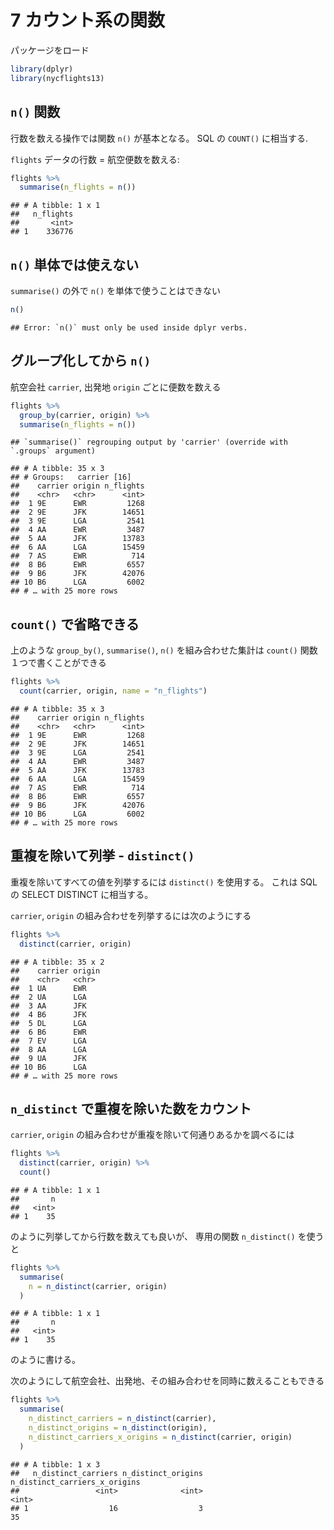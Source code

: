 # 7 カウント系の関数

パッケージをロード

``` r
library(dplyr)
library(nycflights13)
```

## `n()` 関数

行数を数える操作では関数 `n()` が基本となる。 SQL の `COUNT()` に相当する.

`flights` データの行数 = 航空便数を数える:

``` r
flights %>% 
  summarise(n_flights = n())
```

    ## # A tibble: 1 x 1
    ##   n_flights
    ##       <int>
    ## 1    336776

## `n()` 単体では使えない

`summarise()` の外で `n()` を単体で使うことはできない

``` r
n()
```

    ## Error: `n()` must only be used inside dplyr verbs.

## グループ化してから `n()`

航空会社 `carrier`, 出発地 `origin` ごとに便数を数える

``` r
flights %>% 
  group_by(carrier, origin) %>% 
  summarise(n_flights = n())
```

    ## `summarise()` regrouping output by 'carrier' (override with `.groups` argument)

    ## # A tibble: 35 x 3
    ## # Groups:   carrier [16]
    ##    carrier origin n_flights
    ##    <chr>   <chr>      <int>
    ##  1 9E      EWR         1268
    ##  2 9E      JFK        14651
    ##  3 9E      LGA         2541
    ##  4 AA      EWR         3487
    ##  5 AA      JFK        13783
    ##  6 AA      LGA        15459
    ##  7 AS      EWR          714
    ##  8 B6      EWR         6557
    ##  9 B6      JFK        42076
    ## 10 B6      LGA         6002
    ## # … with 25 more rows

## `count()` で省略できる

上のような `group_by()`, `summarise()`, `n()` を組み合わせた集計は `count()`
関数１つで書くことができる

``` r
flights %>% 
  count(carrier, origin, name = "n_flights")
```

    ## # A tibble: 35 x 3
    ##    carrier origin n_flights
    ##    <chr>   <chr>      <int>
    ##  1 9E      EWR         1268
    ##  2 9E      JFK        14651
    ##  3 9E      LGA         2541
    ##  4 AA      EWR         3487
    ##  5 AA      JFK        13783
    ##  6 AA      LGA        15459
    ##  7 AS      EWR          714
    ##  8 B6      EWR         6557
    ##  9 B6      JFK        42076
    ## 10 B6      LGA         6002
    ## # … with 25 more rows

## 重複を除いて列挙 - `distinct()`

重複を除いてすべての値を列挙するには `distinct()` を使用する。 これは SQL の SELECT DISTINCT に相当する。

`carrier`, `origin` の組み合わせを列挙するには次のようにする

``` r
flights %>% 
  distinct(carrier, origin)
```

    ## # A tibble: 35 x 2
    ##    carrier origin
    ##    <chr>   <chr> 
    ##  1 UA      EWR   
    ##  2 UA      LGA   
    ##  3 AA      JFK   
    ##  4 B6      JFK   
    ##  5 DL      LGA   
    ##  6 B6      EWR   
    ##  7 EV      LGA   
    ##  8 AA      LGA   
    ##  9 UA      JFK   
    ## 10 B6      LGA   
    ## # … with 25 more rows

## `n_distinct` で重複を除いた数をカウント

`carrier`, `origin` の組み合わせが重複を除いて何通りあるかを調べるには

``` r
flights %>% 
  distinct(carrier, origin) %>% 
  count()
```

    ## # A tibble: 1 x 1
    ##       n
    ##   <int>
    ## 1    35

のように列挙してから行数を数えても良いが、 専用の関数 `n_distinct()` を使うと

``` r
flights %>% 
  summarise(
    n = n_distinct(carrier, origin)
  )
```

    ## # A tibble: 1 x 1
    ##       n
    ##   <int>
    ## 1    35

のように書ける。

次のようにして航空会社、出発地、その組み合わせを同時に数えることもできる

``` r
flights %>% 
  summarise(
    n_distinct_carriers = n_distinct(carrier),
    n_distinct_origins = n_distinct(origin),
    n_distinct_carriers_x_origins = n_distinct(carrier, origin)
  )
```

    ## # A tibble: 1 x 3
    ##   n_distinct_carriers n_distinct_origins n_distinct_carriers_x_origins
    ##                 <int>              <int>                         <int>
    ## 1                  16                  3                            35
